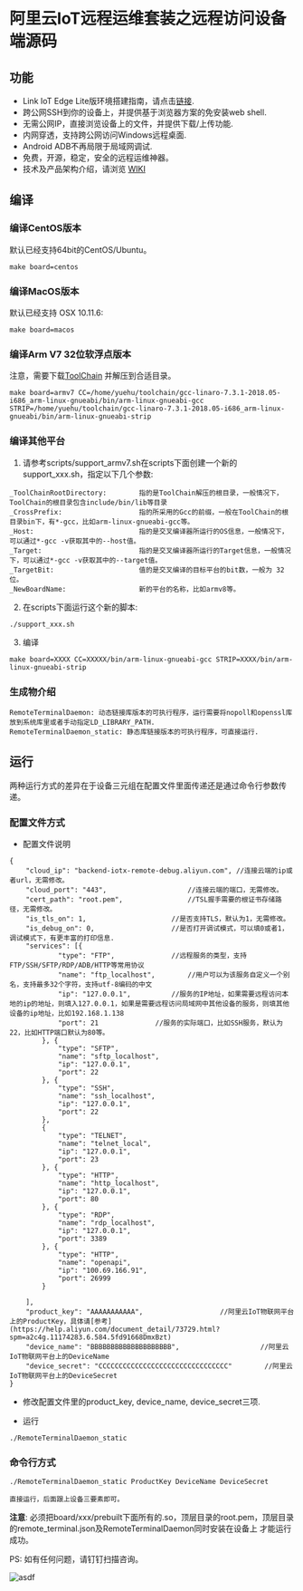 # 阿里云IoT远程运维套装之远程访问设备端源码

## 功能

* Link IoT Edge Lite版环境搭建指南，请点击[链接](https://github.com/alibaba/iot_remote_access/wiki/Link-IoT-Lite%E7%89%88%E7%8E%AF%E5%A2%83%E6%90%AD%E5%BB%BA%E6%8C%87%E5%8D%97).
* 跨公网SSH到你的设备上，并提供基于浏览器方案的免安装web shell.
* 无需公网IP，直接浏览设备上的文件，并提供下载/上传功能.
* 内网穿透，支持跨公网访问Windows远程桌面.
* Android ADB不再局限于局域网调试.
* 免费，开源，稳定，安全的远程运维神器。
* 技术及产品架构介绍，请浏览 [WIKI](https://github.com/alibaba/iot_remote_access/wiki)
## 编译

### 编译CentOS版本

默认已经支持64bit的CentOS/Ubuntu。

`make board=centos`

### 编译MacOS版本

默认已经支持 OSX 10.11.6:

`make board=macos`

### 编译Arm V7 32位软浮点版本

注意，需要下载[ToolChain](https://releases.linaro.org/components/toolchain/binaries/latest-7/arm-linux-gnueabi/gcc-linaro-7.3.1-2018.05-i686_arm-linux-gnueabi.tar.xz) 并解压到合适目录。

`make board=armv7 CC=/home/yuehu/toolchain/gcc-linaro-7.3.1-2018.05-i686_arm-linux-gnueabi/bin/arm-linux-gnueabi-gcc STRIP=/home/yuehu/toolchain/gcc-linaro-7.3.1-2018.05-i686_arm-linux-gnueabi/bin/arm-linux-gnueabi-strip`

### 编译其他平台

1. 请参考scripts/support_armv7.sh在scripts下面创建一个新的support_xxx.sh，指定以下几个参数:

```
_ToolChainRootDirectory:        指的是ToolChain解压的根目录，一般情况下，ToolChain的根目录包含include/bin/lib等目录
_CrossPrefix:                   指的所采用的Gcc的前缀，一般在ToolChain的根目录bin下，有*-gcc，比如arm-linux-gnueabi-gcc等。
_Host:                          指的是交叉编译器所运行的OS信息，一般情况下，可以通过*-gcc -v获取其中的--host值。
_Target:                        指的是交叉编译器所运行的Target信息，一般情况下，可以通过*-gcc -v获取其中的--target值。
_TargetBit:                     值的是交叉编译的目标平台的bit数，一般为 32位。
_NewBoardName:                  新的平台的名称，比如armv8等。

```
2. 在scripts下面运行这个新的脚本:

`./support_xxx.sh`

3. 编译

`make board=XXXX CC=XXXXX/bin/arm-linux-gnueabi-gcc STRIP=XXXX/bin/arm-linux-gnueabi-strip`

### 生成物介绍

```
RemoteTerminalDaemon: 动态链接库版本的可执行程序，运行需要将nopoll和openssl库放到系统库里或者手动指定LD_LIBRARY_PATH.
RemoteTerminalDaemon_static: 静态库链接版本的可执行程序，可直接运行. 
```

## 运行
两种运行方式的差异在于设备三元组在配置文件里面传递还是通过命令行参数传递。
### 配置文件方式

* 配置文件说明

```shell
{
	"cloud_ip": "backend-iotx-remote-debug.aliyun.com",	//连接云端的ip或者url，无需修改。
	"cloud_port": "443",					//连接云端的端口，无需修改。
	"cert_path": "root.pem",				//TSL握手需要的根证书存储路径，无需修改。
	"is_tls_on": 1,						//是否支持TLS，默认为1，无需修改。
	"is_debug_on": 0,					//是否打开调试模式，可以填0或者1，调试模式下，有更丰富的打印信息.
	"services": [{
			"type": "FTP", 				//远程服务的类型，支持FTP/SSH/SFTP/RDP/ADB/HTTP等常用协议
			"name": "ftp_localhost",		//用户可以为该服务自定义一个别名，支持最多32个字符，支持utf-8编码的中文
			"ip": "127.0.0.1",			//服务的IP地址，如果需要远程访问本地的ip的地址，则填入127.0.0.1，如果是需要远程访问局域网中其他设备的服务，则填其他设备的ip地址，比如192.168.1.138
			"port": 21				//服务的实际端口，比如SSH服务，默认为22，比如HTTP端口默认为80等。
		}, {
			"type": "SFTP",
			"name": "sftp_localhost",
			"ip": "127.0.0.1",
			"port": 22
		}, {
			"type": "SSH",
			"name": "ssh_localhost",
			"ip": "127.0.0.1",
			"port": 22
		},
		{
			"type": "TELNET",
			"name": "telnet_local",
			"ip": "127.0.0.1",
			"port": 23
		}, {
			"type": "HTTP",
			"name": "http_localhost",
			"ip": "127.0.0.1",
			"port": 80
		}, {
			"type": "RDP",
			"name": "rdp_localhost",
			"ip": "127.0.0.1",
			"port": 3389
		}, {
			"type": "HTTP",
			"name": "openapi",
			"ip": "100.69.166.91",
			"port": 26999
		}

	],
	"product_key": "AAAAAAAAAAA",		            //阿里云IoT物联网平台上的ProductKey，具体请[参考](https://help.aliyun.com/document_detail/73729.html?spm=a2c4g.11174283.6.584.5fd91668DmxBzt)
	"device_name": "BBBBBBBBBBBBBBBBBBBB",	                  //阿里云IoT物联网平台上的DeviceName
	"device_secret": "CCCCCCCCCCCCCCCCCCCCCCCCCCCCCCCC"        //阿里云IoT物联网平台上的DeviceSecret
}

```
* 修改配置文件里的product_key, device_name, device_secret三项.

* 运行

```shell
./RemoteTerminalDaemon_static
```

### 命令行方式 
```shell
./RemoteTerminalDaemon_static ProductKey DeviceName DeviceSecret

直接运行，后面跟上设备三要素即可。
```

**注意**: 必须把board/xxx/prebuilt下面所有的.so，顶层目录的root.pem，顶层目录的remote_terminal.json及RemoteTerminalDaemon同时安装在设备上
才能运行成功。

PS: 如有任何问题，请钉钉扫描咨询。

![asdf](https://cdn.nlark.com/yuque/0/2019/png/209889/1557036285725-d78069dc-d886-4b0f-b500-78be1f7377f2.png)


